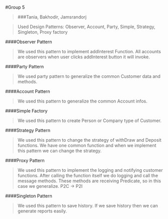 #Group 5
> ###Tania, Bakhodir, Jamsrandorj

> Used Design Patterns: Observer, Account, Party, Simple, Strategy, Singleton, Proxy factory

####Observer Pattern
> We used this pattern to implement addInterest Function. All accounts are observers when user clicks addInterest button it will invoke.

####Party Pattern
> We used party pattern to generalize the common Customer data and methods.

####Account Pattern
> We used this pattern to generalize the common Account infos.

####Simple Factory
> We used this pattern to create Person or Company type of Customer. 

####Strategy Pattern
> We used this pattern to change the strategy of withDraw and Deposit functions. We have one common function and when we implement this pattern we can change the strategy.

####Proxy Pattern
> We used this pattern to implement the logging and notifying customer functions. After calling the function itself we do logging and call the message methods. These methods are receiving Predicate, so in this case we generalize. P2C -> P2I

####Singleton Pattern
> We used this pattern to save history. If we save history then we can generate reports easily.
